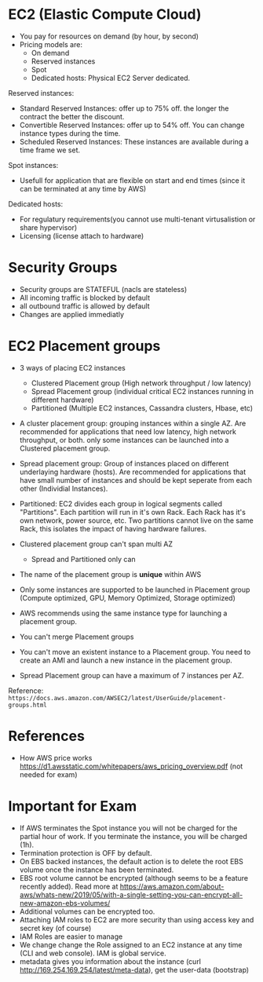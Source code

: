 # EC2 (Elastic Compute Cloud)

- You pay for resources on demand (by hour, by second)
- Pricing models are:
  - On demand
  - Reserved instances
  - Spot
  - Dedicated hosts: Physical EC2 Server dedicated.


Reserved instances:
- Standard Reserved Instances: offer up to 75% off. the longer the contract the better the discount.
- Convertible Reserved Instances: offer up to 54% off. You can change instance types during the time.
- Scheduled Reserved Instances: These instances are available during a time frame we set.

Spot instances:
- Usefull for application that are flexible on start and end times (since it can be terminated at any time by AWS)

Dedicated hosts:
- For regulatury requirements(you cannot use multi-tenant virtusalistion or share hypervisor)
- Licensing (license attach to hardware)

# Security Groups

- Security groups are STATEFUL (nacls are stateless)
- All incoming traffic is blocked by default
- all outbound traffic is allowed by default
- Changes are applied immediatly


# EC2 Placement groups

- 3 ways of placing EC2 instances
  - Clustered Placement group (High network throughput / low latency)
  - Spread Placement group (individual critical EC2 instances running in different hardware)
  - Partitioned (Multiple EC2 instances, Cassandra clusters, Hbase, etc)

- A cluster placement group: grouping instances within a single AZ. Are recommended for applications that need low latency, high network throughput, or both.
  only some instances can be launched into a Clustered placement group.

- Spread placement group: Group of instances placed on different underlaying hardware (hosts). Are recommended for applications that have small number of instances
  and should be kept seperate from each other (Individial Instances).

- Partitioned: EC2 divides each group in logical segments called "Partitions". Each partition will run in it's own Rack. Each Rack has it's own network, power        source, etc. Two partitions cannot live on the same Rack, this isolates the impact of having hardware failures.


- Clustered placement group can't span multi AZ
  - Spread and Partitioned only can
- The name of the placement group is **unique** within AWS
- Only some instances are supported to be launched in Placement group (Compute optimized, GPU, Memory Optimized, Storage optimized)
- AWS recommends using the same instance type for launching a placement group.
- You can't merge Placement groups
- You can't move an existent instance to a Placement group. You need to create an AMI and launch a new instance in the placement group.
- Spread Placement group can have a maximum of 7 instances per AZ.

Reference: `https://docs.aws.amazon.com/AWSEC2/latest/UserGuide/placement-groups.html`



# References

- How AWS price works https://d1.awsstatic.com/whitepapers/aws_pricing_overview.pdf (not needed for exam)

# Important for Exam

- If AWS terminates the Spot instance you will not be charged for the partial hour of work. If you terminate the instance, you will be charged (1h).
- Termination protection is OFF by default.
- On EBS backed instances, the default action is to delete the root EBS volume once the instance has been terminated.
- EBS root volume cannot be encrypted (although seems to be a feature recently added). Read more at https://aws.amazon.com/about-aws/whats-new/2019/05/with-a-single-setting-you-can-encrypt-all-new-amazon-ebs-volumes/
- Additional volumes can be encrypted too.
- Attaching IAM roles to EC2 are more security than using access key and secret key (of course)
- IAM Roles are easier to manage
- We change change the Role assigned to an EC2 instance at any time (CLI and web console). IAM is global service.
- metadata gives you information about the instance (curl http://169.254.169.254/latest/meta-data), get the user-data (bootstrap)